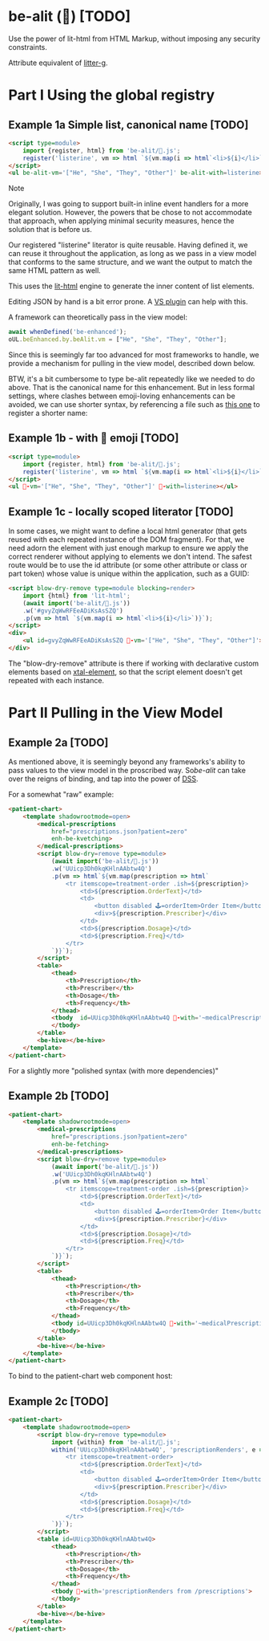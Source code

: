 # be-alit (🎇) [TODO]

Use the power of lit-html from HTML Markup, without imposing any security constraints.

Attribute equivalent of [litter-g](https://github.com/bahrus/litter-g).

# Part I Using the global registry



## Example 1a Simple list, canonical name [TODO]

```html
<script type=module>
    import {register, html} from 'be-alit/🎇.js';
    register('listerine', vm => html `${vm.map(i => html`<li>${i}</li>`)}`);
</script>
<ul be-alit-vm='["He", "She", "They", "Other"]' be-alit-with=listerine></ul>
```

> [!NOTE]
> Originally, I was going to support built-in inline event handlers for a more elegant solution.  However, the powers that be chose to not accommodate that approach, when applying minimal security measures, hence the solution that is before us.

Our registered "listerine" literator is quite reusable.  Having defined it, we can reuse it throughout the application, as long as we pass in a view model that conforms to the same structure, and we want the output to match the same HTML pattern as well. 

This uses the [lit-html](https://www.npmjs.com/package/lit-html) engine to generate the inner content of list elements.

Editing JSON by hand is a bit error prone.  A [VS plugin](https://marketplace.visualstudio.com/items?itemName=andersonbruceb.json-in-html) can help with this.

A framework can theoretically pass in the view model:

```JavaScript
await whenDefined('be-enhanced');
oUL.beEnhanced.by.beAlit.vm = ["He", "She", "They", "Other"];
```

Since this is seemingly far too advanced for most frameworks to handle, we provide a mechanism for pulling in the view model, described down below.

BTW, it's a bit cumbersome to type be-alit repeatedly like we needed to do above.  That is the canonical name for this enhancement.  But in less formal settings, where clashes between emoji-loving enhancements can be avoided, we can use shorter syntax, by referencing a file such as [this one](https://github.com/bahrus/be-alit/blob/baseline/%F0%9F%8E%87.js) to register a shorter name:

## Example 1b - with 🎇 emoji [TODO]

```html
<script type=module>
    import {register, html} from 'be-alit/🎇.js';
    register('listerine', vm => html `${vm.map(i => html`<li>${i}</li>`)}`);
</script>
<ul 🎇-vm='["He", "She", "They", "Other"]' 🎇-with=listerine></ul>
```

## Example 1c - locally scoped literator [TODO]

In some cases, we might want to define a local html generator (that gets reused with each repeated instance of the DOM fragment).  For that, we need adorn the element with just enough markup to ensure we apply the correct renderer without applying to elements we don't intend.  The safest route would be to use the id attribute (or some other attribute or class or part token) whose value is unique within the application, such as a GUID:

```html
<script blow-dry-remove type=module blocking=render>
    import {html} from 'lit-html';
    (await import('be-alit/🎇.js'))
    .w('#gvyZqWwRFEeADiKsAsSZQ')
    .p(vm => html `${vm.map(i => html`<li>${i}</li>`)}`);
</script>
<div>
    <ul id=gvyZqWwRFEeADiKsAsSZQ 🎇-vm='["He", "She", "They", "Other"]'></ul>
</div>
```

The "blow-dry-remove" attribute is there if working with declarative custom elements based on [xtal-element](https://github.com/bahrus/xtal-element), so that the script element doesn't get repeated with each instance.


# Part II Pulling in the View Model

## Example 2a [TODO]

As mentioned above, it is seemingly beyond any frameworks's ability to pass values to the view model in the proscribed  way.  So*be-alit* can take over the reigns of binding, and tap into the power of [DSS](https://github.com/bahrus/trans-render/wiki/VIII.--Directed-Scoped-Specifiers-(DSS)).

For a somewhat "raw" example:

```html
<patient-chart>
    <template shadowrootmode=open>
        <medical-prescriptions 
            href="prescriptions.json?patient=zero" 
            enh-be-kvetching>
        </medical-prescriptions>
        <script blow-dry=remove type=module>
            (await import('be-alit/🎇.js'))
            .w('UUicp3Dh0kqKHlnAAbtw4Q')
            .p(vm => html`${vm.map(prescription => html`
                <tr itemscope=treatment-order .ish=${prescription}>
                    <td>${prescription.OrderText}</td>
                    <td>
                        <button disabled 🕹️=orderItem>Order Item</button>
                        <div>${prescription.Prescriber}</div>
                    </td>
                    <td>${prescription.Dosage}</td>
                    <td>${prescription.Freq}</td>
                </tr>
            `)}`);
        </script>
        <table>
            <thead>
                <th>Prescription</th>
                <th>Prescriber</th>
                <th>Dosage</th>
                <th>Frequency</th>
            </thead>
            <tbody  id=UUicp3Dh0kqKHlnAAbtw4Q 🎇-with='~medicalPrescriptions'>
            </tbody>
        </table>
        <be-hive></be-hive>
    </template>
</patient-chart>
```

For a slightly more "polished syntax (with more dependencies)" 

## Example 2b [TODO]

```html
<patient-chart>
    <template shadowrootmode=open>
        <medical-prescriptions 
            href="prescriptions.json?patient=zero" 
            enh-be-fetching>
        </medical-prescriptions>
        <script blow-dry=remove type=module>
            (await import('be-alit/🎇.js'))
            .w('UUicp3Dh0kqKHlnAAbtw4Q')
            .p(vm => html`${vm.map(prescription => html`
                <tr itemscope=treatment-order .ish=${prescription}>
                    <td>${prescription.OrderText}</td>
                    <td>
                        <button disabled 🕹️=orderItem>Order Item</button>
                        <div>${prescription.Prescriber}</div>
                    </td>
                    <td>${prescription.Dosage}</td>
                    <td>${prescription.Freq}</td>
                </tr>
            `)}`);
        </script>
        <table>
            <thead>
                <th>Prescription</th>
                <th>Prescriber</th>
                <th>Dosage</th>
                <th>Frequency</th>
            </thead>
            <tbody id=UUicp3Dh0kqKHlnAAbtw4Q 🎇-with='~medicalPrescriptions'>
            </tbody>
        </table>
        <be-hive></be-hive>
    </template>
</patient-chart>
```

To bind to the patient-chart web component host:

## Example 2c [TODO]

```html
<patient-chart>
    <template shadowrootmode=open>
        <script blow-dry=remove type=module>
            import {within} from 'be-alit/🎇.js';
            within('UUicp3Dh0kqKHlnAAbtw4Q', 'prescriptionRenders', e => e.r = html`${vm.map(prescription => html`
                <tr itemscope=treatment-order>
                    <td>${prescription.OrderText}</td>
                    <td>
                        <button disabled 🕹️=orderItem>Order Item</button>
                        <div>${prescription.Prescriber}</div>
                    </td>
                    <td>${prescription.Dosage}</td>
                    <td>${prescription.Freq}</td>
                </tr>
            `)}`);
        </script>
        <table id=UUicp3Dh0kqKHlnAAbtw4Q>
            <thead>
                <th>Prescription</th>
                <th>Prescriber</th>
                <th>Dosage</th>
                <th>Frequency</th>
            </thead>
            <tbody 🎇-with='prescriptionRenders from /prescriptions'>
            </tbody>
        </table>
        <be-hive></be-hive>
    </template>
</patient-chart>
```
